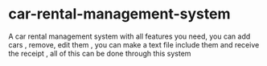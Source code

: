 # car-rental-management-system
A car rental management system with all features you need, you can add cars , remove, edit them , you can make a text file include them and receive the receipt , all of this can be done through this system
